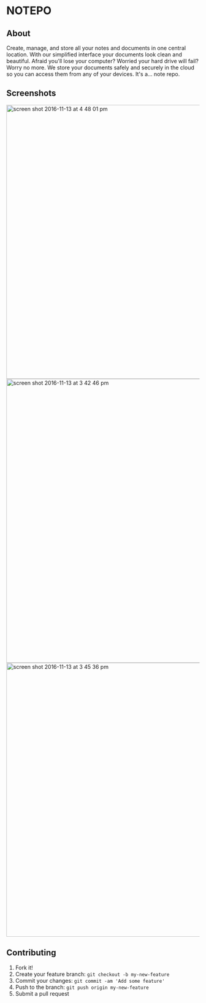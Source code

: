 # NOTEPO

## About

Create, manage, and store all your notes and documents in one central location.
With our simplified interface your documents look clean and beautiful.
Afraid you'll lose your computer? Worried your hard drive will fail?
Worry no more. We store your documents safely and securely in the cloud so you
can access them from any of your devices. It's a... note repo.


## Screenshots


<img width="715" alt="screen shot 2016-11-13 at 4 48 01 pm" src="https://cloud.githubusercontent.com/assets/17089983/20249908/2fdf6d08-a9c1-11e6-9e1e-f47ed40eb8c7.png">


<img width="741" alt="screen shot 2016-11-13 at 3 42 46 pm" src="https://cloud.githubusercontent.com/assets/17089983/20249910/395bd0a6-a9c1-11e6-946e-f19ce8d20c67.png">


<img width="715" alt="screen shot 2016-11-13 at 3 45 36 pm" src="https://cloud.githubusercontent.com/assets/17089983/20249912/40a9a7de-a9c1-11e6-83b2-4492a4da3779.png">


## Contributing

1. Fork it!
2. Create your feature branch: `git checkout -b my-new-feature`
3. Commit your changes: `git commit -am 'Add some feature'`
4. Push to the branch: `git push origin my-new-feature`
5. Submit a pull request
